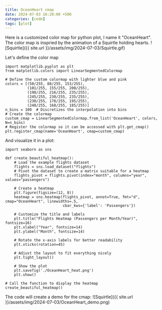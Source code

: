 ```yaml
---
title: OceanHeart cmap
date: 2024-07-03 16:20:00 +500
categories: [code]
tags: [plot]
---
```

Here is a customized color map for python plot, I name it "OceanHeart".<br />
The color map is inspried by the animation of a Squirtle holding hearts.
![Squirtle]({{ site.url }}/assets/img/2024-07-03/Squirtle.gif)

Let's define the color map
```
import matplotlib.pyplot as plt
from matplotlib.colors import LinearSegmentedColormap

# Define the custom colormap with lighter blue and pink
colors = [(50/255, 88/255, 153/255),
          (101/255, 155/255, 200/255),
          (198/255, 216/255, 235/255),
          (245/255, 230/255, 235/255),
          (230/255, 178/255, 195/255),
          (240/255, 168/255, 185/255)]
n_bins = 100  # Discretizes the interpolation into bins
# Create the colormap
custom_cmap = LinearSegmentedColormap.from_list('OceanHeart', colors, N=n_bins)
# Register the colormap so it can be accessed with plt.get_cmap()
plt.register_cmap(name='OceanHeart', cmap=custom_cmap)
```
And visualize it in a plot:
```
import seaborn as sns

def create_beautiful_heatmap():
    # Load the example flights dataset
    flights = sns.load_dataset("flights")
    # Pivot the dataset to create a matrix suitable for a heatmap
    flights_pivot = flights.pivot(index="month", columns="year", values="passengers")

    # Create a heatmap
    plt.figure(figsize=(12, 8))
    heatmap = sns.heatmap(flights_pivot, annot=True, fmt="d", cmap="OceanHeart", linewidths=.5,
                          cbar_kws={'label': 'Passengers'})

    # Customize the title and labels
    plt.title("Flights Heatmap (Passengers per Month/Year)", fontsize=16)
    plt.xlabel("Year", fontsize=14)
    plt.ylabel("Month", fontsize=14)

    # Rotate the x-axis labels for better readability
    plt.xticks(rotation=45)

    # Adjust the layout to fit everything nicely
    plt.tight_layout()

    # Show the plot
    plt.savefig('./OceanHeart_heat.png')
    plt.show()

# Call the function to display the heatmap
create_beautiful_heatmap()
```
The code will create a demo for the cmap:
![Squirtle]({{ site.url }}/assets/img/2024-07-03/OceanHeart_demo.png)
